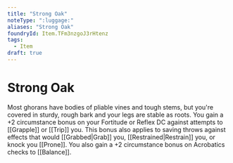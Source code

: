 ```yaml
---
title: "Strong Oak"
noteType: ":luggage:"
aliases: "Strong Oak"
foundryId: Item.TFm3nzgoJ3rHtenz
tags:
  - Item
draft: true
---
```


# Strong Oak

Most ghorans have bodies of pliable vines and tough stems, but you're covered in sturdy, rough bark and your legs are stable as roots. You gain a +2 circumstance bonus on your Fortitude or Reflex DC against attempts to [[Grapple]] or [[Trip]] you. This bonus also applies to saving throws against effects that would [[Grabbed|Grab]] you, [[Restrained|Restrain]] you, or knock you [[Prone]]. You also gain a +2 circumstance bonus on Acrobatics checks to [[Balance]].
